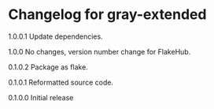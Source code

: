 # Changelog for gray-extended

1.0.0.1 Update dependencies.

1.0.0   No changes, version number change for FlakeHub.

0.1.0.2 Package as flake.

0.1.0.1 Reformatted source code.

0.1.0.0 Initial release
